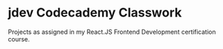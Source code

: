 # jdev Codecademy Classwork

Projects as assigned in my React.JS Frontend Development certification course.
